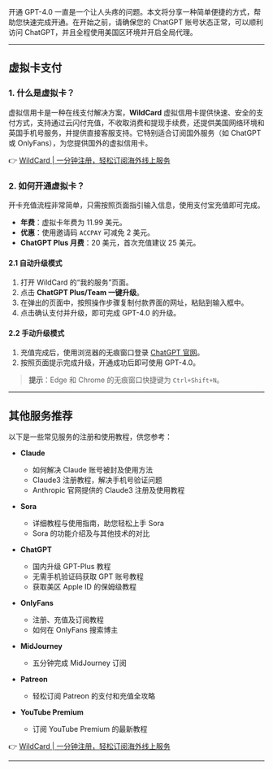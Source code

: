 开通 GPT-4.0 一直是一个让人头疼的问题。本文将分享一种简单便捷的方式，帮助您快速完成开通。在开始之前，请确保您的 ChatGPT 账号状态正常，可以顺利访问 ChatGPT，并且全程使用美国区环境并开启全局代理。

---

## 虚拟卡支付

### 1. 什么是虚拟卡？

虚拟信用卡是一种在线支付解决方案，**WildCard** 虚拟信用卡提供快速、安全的支付方式，支持通过云闪付充值，不收取消费和提现手续费，还提供美国网络环境和英国手机号服务，并提供直接客服支持。它特别适合订阅国外服务（如 ChatGPT 或 OnlyFans），为您提供国外的虚拟信用卡。

👉 [WildCard | 一分钟注册，轻松订阅海外线上服务](https://bit.ly/bewildcard)

### 2. 如何开通虚拟卡？

开卡充值流程非常简单，只需按照页面指引输入信息，使用支付宝充值即可完成。

- **年费**：虚拟卡年费为 11.99 美元。
- **优惠**：使用邀请码 `ACCPAY` 可减免 2 美元。
- **ChatGPT Plus 月费**：20 美元，首次充值建议 25 美元。

#### 2.1 自动升级模式

1. 打开 WildCard 的“我的服务”页面。
2. 点击 **ChatGPT Plus/Team 一键升级**。
3. 在弹出的页面中，按照操作步骤复制付款界面的网址，粘贴到输入框中。
4. 点击确认支付并升级，即可完成 GPT-4.0 的升级。

#### 2.2 手动升级模式

1. 充值完成后，使用浏览器的无痕窗口登录 [ChatGPT 官网](https://chat.openai.com)。
2. 按照页面提示完成升级，开通成功后即可使用 GPT-4.0。

> **提示**：Edge 和 Chrome 的无痕窗口快捷键为 `Ctrl+Shift+N`。

---

## 其他服务推荐

以下是一些常见服务的注册和使用教程，供您参考：

- **Claude**  
  - 如何解决 Claude 账号被封及使用方法  
  - Claude3 注册教程，解决手机号验证问题  
  - Anthropic 官网提供的 Claude3 注册及使用教程

- **Sora**  
  - 详细教程与使用指南，助您轻松上手 Sora  
  - Sora 的功能介绍及与其他技术的对比

- **ChatGPT**  
  - 国内升级 GPT-Plus 教程  
  - 无需手机验证码获取 GPT 账号教程  
  - 获取美区 Apple ID 的保姆级教程

- **OnlyFans**  
  - 注册、充值及订阅教程  
  - 如何在 OnlyFans 搜索博主

- **MidJourney**  
  - 五分钟完成 MidJourney 订阅

- **Patreon**  
  - 轻松订阅 Patreon 的支付和充值全攻略

- **YouTube Premium**  
  - 订阅 YouTube Premium 的最新教程

👉 [WildCard | 一分钟注册，轻松订阅海外线上服务](https://bit.ly/bewildcard)

---

